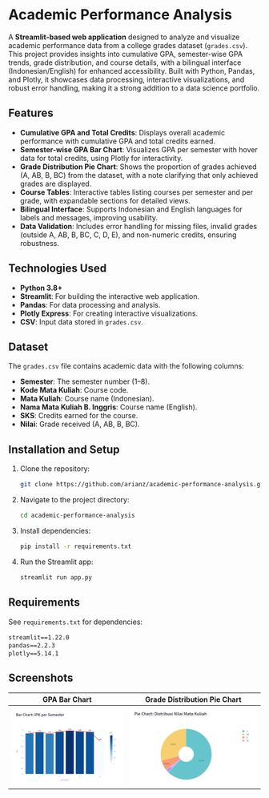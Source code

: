 # Academic Performance Analysis

A **Streamlit-based web application** designed to analyze and visualize academic performance data from a college grades dataset (`grades.csv`). This project provides insights into cumulative GPA, semester-wise GPA trends, grade distribution, and course details, with a bilingual interface (Indonesian/English) for enhanced accessibility. Built with Python, Pandas, and Plotly, it showcases data processing, interactive visualizations, and robust error handling, making it a strong addition to a data science portfolio.

## Features
- **Cumulative GPA and Total Credits**: Displays overall academic performance with cumulative GPA and total credits earned.
- **Semester-wise GPA Bar Chart**: Visualizes GPA per semester with hover data for total credits, using Plotly for interactivity.
- **Grade Distribution Pie Chart**: Shows the proportion of grades achieved (A, AB, B, BC) from the dataset, with a note clarifying that only achieved grades are displayed.
- **Course Tables**: Interactive tables listing courses per semester and per grade, with expandable sections for detailed views.
- **Bilingual Interface**: Supports Indonesian and English languages for labels and messages, improving usability.
- **Data Validation**: Includes error handling for missing files, invalid grades (outside A, AB, B, BC, C, D, E), and non-numeric credits, ensuring robustness.

## Technologies Used
- **Python 3.8+**
- **Streamlit**: For building the interactive web application.
- **Pandas**: For data processing and analysis.
- **Plotly Express**: For creating interactive visualizations.
- **CSV**: Input data stored in `grades.csv`.

## Dataset
The `grades.csv` file contains academic data with the following columns:
- **Semester**: The semester number (1–8).
- **Kode Mata Kuliah**: Course code.
- **Mata Kuliah**: Course name (Indonesian).
- **Nama Mata Kuliah B. Inggris**: Course name (English).
- **SKS**: Credits earned for the course.
- **Nilai**: Grade received (A, AB, B, BC).

## Installation and Setup
1. Clone the repository:
   ```bash
   git clone https://github.com/arianz/academic-performance-analysis.git
   ```
2. Navigate to the project directory:
   ```bash
   cd academic-performance-analysis
   ```
3. Install dependencies:
   ```bash
   pip install -r requirements.txt
   ```
4. Run the Streamlit app:
   ```bash
   streamlit run app.py
   ```

## Requirements
See `requirements.txt` for dependencies:
```
streamlit==1.22.0
pandas==2.2.3
plotly==5.14.1
```

## Screenshots
| GPA Bar Chart | Grade Distribution Pie Chart |
|---------------|-----------------------------|
| ![Bar Chart](screenshots/bar_chart.png) | ![Pie Chart](screenshots/pie_chart.png) |
